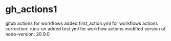 # gh_actions1
gitub actions for workflows
added first_action.yml for workflows actions
correction: runs-on
added test.yml for workflow actions
modified version of node-version: 20.9.0

